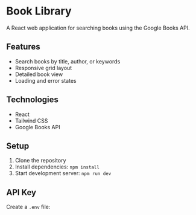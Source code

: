 # Book Library

A React web application for searching books using the Google Books API.

## Features
- Search books by title, author, or keywords
- Responsive grid layout
- Detailed book view
- Loading and error states

## Technologies
- React
- Tailwind CSS
- Google Books API

## Setup
1. Clone the repository
2. Install dependencies: `npm install`
3. Start development server: `npm run dev`

## API Key
Create a `.env` file: